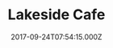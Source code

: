 ---
date: 2017-09-24T07:54:15.000Z
title: Lakeside Cafe
latitude: 52.1892
longitude: 0.962453
category: checkin
---
